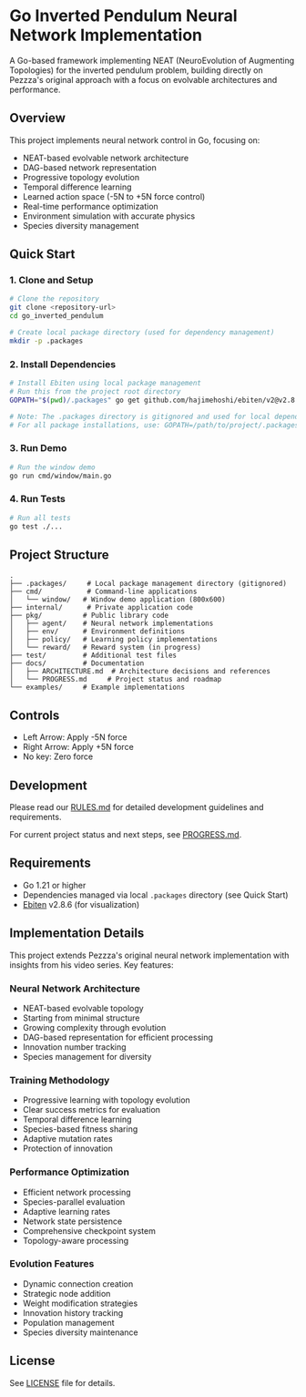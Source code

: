 # Go Inverted Pendulum Neural Network Implementation

A Go-based framework implementing NEAT (NeuroEvolution of Augmenting Topologies) for the inverted pendulum problem, building directly on Pezzza's original approach with a focus on evolvable architectures and performance.

## Overview
This project implements neural network control in Go, focusing on:
- NEAT-based evolvable network architecture
- DAG-based network representation
- Progressive topology evolution
- Temporal difference learning
- Learned action space (-5N to +5N force control)
- Real-time performance optimization
- Environment simulation with accurate physics
- Species diversity management

## Quick Start

### 1. Clone and Setup
```bash
# Clone the repository
git clone <repository-url>
cd go_inverted_pendulum

# Create local package directory (used for dependency management)
mkdir -p .packages
```

### 2. Install Dependencies
```bash
# Install Ebiten using local package management
# Run this from the project root directory
GOPATH="$(pwd)/.packages" go get github.com/hajimehoshi/ebiten/v2@v2.8.6

# Note: The .packages directory is gitignored and used for local dependency management
# For all package installations, use: GOPATH=/path/to/project/.packages go get <package>
```

### 3. Run Demo
```bash
# Run the window demo
go run cmd/window/main.go
```

### 4. Run Tests
```bash
# Run all tests
go test ./...
```

## Project Structure
```
.
├── .packages/     # Local package management directory (gitignored)
├── cmd/           # Command-line applications
│   └── window/   # Window demo application (800x600)
├── internal/      # Private application code
├── pkg/          # Public library code
│   ├── agent/    # Neural network implementations
│   ├── env/      # Environment definitions
│   ├── policy/   # Learning policy implementations
│   └── reward/   # Reward system (in progress)
├── test/         # Additional test files
├── docs/         # Documentation
│   ├── ARCHITECTURE.md  # Architecture decisions and references
│   └── PROGRESS.md     # Project status and roadmap
└── examples/     # Example implementations
```

## Controls
- Left Arrow: Apply -5N force
- Right Arrow: Apply +5N force
- No key: Zero force

## Development
Please read our [RULES.md](RULES.md) for detailed development guidelines and requirements.

For current project status and next steps, see [PROGRESS.md](docs/PROGRESS.md).

## Requirements
- Go 1.21 or higher
- Dependencies managed via local `.packages` directory (see Quick Start)
- [Ebiten](https://github.com/hajimehoshi/ebiten) v2.8.6 (for visualization)

## Implementation Details
This project extends Pezzza's original neural network implementation with insights from his video series. Key features:

### Neural Network Architecture
- NEAT-based evolvable topology
- Starting from minimal structure
- Growing complexity through evolution
- DAG-based representation for efficient processing
- Innovation number tracking
- Species management for diversity

### Training Methodology
- Progressive learning with topology evolution
- Clear success metrics for evaluation
- Temporal difference learning
- Species-based fitness sharing
- Adaptive mutation rates
- Protection of innovation

### Performance Optimization
- Efficient network processing
- Species-parallel evaluation
- Adaptive learning rates
- Network state persistence
- Comprehensive checkpoint system
- Topology-aware processing

### Evolution Features
- Dynamic connection creation
- Strategic node addition
- Weight modification strategies
- Innovation history tracking
- Population management
- Species diversity maintenance

## License
See [LICENSE](LICENSE) file for details.